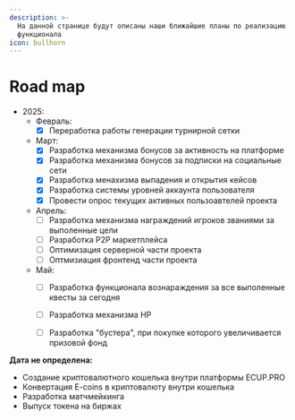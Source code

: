 ```yaml
---
description: >-
  На данной странице будут описаны наши ближайшие планы по реализацию
  функционала
icon: bullhorn
---
```


# Road map

* 2025:
  * Февраль:
    * [x] Переработка работы генерации турнирной сетки
  * Март:
    * [x] Разработка механизма бонусов за активность на платформе
    * [x] Разработка механизма бонусов за подписки на социальные сети
    * [x] Разработка менахизма выпадения и открытия кейсов&#x20;
    * [x] Разработка системы уровней аккаунта пользователя
    * [x] Провести опрос текущих активных пользоавтелей проекта
  * Апрель:
    * [ ] Разработка механизма награждений игроков званиями за выполенные цели
    * [ ] Разработка P2P маркетплейса
    * [ ] Оптимизация серверной части проекта
    * [ ] Оптмизиация фронтенд части проекта
  * Май:
    * [ ] Разработка функционала вознараждения за все выполенные квесты за сегодня
    * [ ] Разработка механизма HP
    * [ ] Разработка "бустера", при покупке которого увеличивается призовой фонд&#x20;



**Дата не определена:**

* Создание криптовалютного кошелька внутри платформы ECUP.PRO
* Конвертация E-coins в криптовалюту внутри кошелька
* Разработка матчмейкинга&#x20;
* Выпуск токена на биржах
